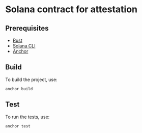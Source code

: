 # Solana contract for attestation


## Prerequisites

- [Rust](https://www.rust-lang.org/tools/install)
- [Solana CLI](https://docs.solana.com/cli/install-solana-cli-tools)
- [Anchor](https://project-serum.github.io/anchor/getting-started/installation.html)

## Build

To build the project, use:
   ```
   anchor build
   ```

## Test
To run the tests, use:
   ```
   anchor test
   ```



    